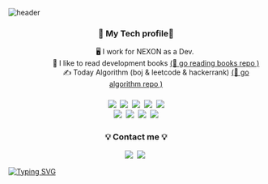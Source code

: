 ![header](https://capsule-render.vercel.app/api?type=wave&color=auto&height=250&section=header&text=HongEunbeen&fontSize=40)

<h3 align="center">🌈 My Tech profile🌈</h3>

<p align="center">
&nbsp;&nbsp;&nbsp;&nbsp;&nbsp;&nbsp;&nbsp;&nbsp;
  🖥  I work for NEXON as a Dev.<br/>
&nbsp;&nbsp;&nbsp;&nbsp;&nbsp;&nbsp;&nbsp;&nbsp;&nbsp;&nbsp;&nbsp;&nbsp;&nbsp;&nbsp;&nbsp;&nbsp;&nbsp;&nbsp;&nbsp;
  📕  I like to read development books <a href="https://github.com/Coveong/reading-books-for-programmers">(📌 go reading books repo )</a><br/>
&nbsp;&nbsp;&nbsp;&nbsp;&nbsp;&nbsp;&nbsp;&nbsp;&nbsp;&nbsp;&nbsp;&nbsp;&nbsp;&nbsp;&nbsp;&nbsp;&nbsp;&nbsp;&nbsp;
  ✍  Today Algorithm (boj & leetcode & hackerrank) <a href="https://github.com/HongEunbeen/Today_Algorithm_2022">(📌 go algorithm repo )</a><br/>
</p>
  
</div>
<h3 align="center"🔍 About Tech Skill🔍</h3>

<p align="center">
  <img src="https://img.shields.io/badge/Java-007396?style=flat-square&logo=Java&logoColor=white"/></a>&nbsp;
  <img src="https://img.shields.io/badge/C%23-239120?style=flat-square&logo=c%20sharp&logoColor=white"/></a>&nbsp;
  <img src="https://img.shields.io/badge/Spring-6DB33F?style=flat-square&logo=Spring&logoColor=white"/></a>&nbsp;
  <img src="https://img.shields.io/badge/.NET-512BD4?style=flat-square&logo=dotNET&logoColor=white"/></a>&nbsp;
  <img src="https://img.shields.io/badge/React-61DAFB?style=flat-square&logo=React&logoColor=white"/></a><br/>
  <img src="https://img.shields.io/badge/Android-3DDC84?style=flat-square&logo=Android&logoColor=white"/></a>&nbsp;
  <img src="https://img.shields.io/badge/aws-333664?style=flat-square&logo=amazon-aws&logoColor=white"/></a>&nbsp;
  <img src="https://img.shields.io/badge/MySQL-E6B91E?style=flat-square&logo=MySql&logoColor=white"/></a>&nbsp;
  <img src="https://img.shields.io/badge/MSSQL-CC2927?style=flat-square&logo=Microsoft%20SQL%20Server&logoColor=white"/></a>
</p>

<h3 align="center">💡 Contact me 💡</h3>
<p align="center">
  <a href="mailto:vvvv980@gmail.com"><img src="https://img.shields.io/badge/Gmail-EA4335?style=social&logo=Gmail&logoColor=EA4335"/></a>&nbsp 
  <a href="https://eunoia07.tistory.com/"><img src="https://img.shields.io/badge/Tistory-40C392?style=social&logoColor=40C392"/></a>&nbsp
</div>

[![Typing SVG](https://readme-typing-svg.herokuapp.com?size=30&color=6ACDC7&lines=%EA%92%B0%E2%97%8D%CB%8A%E2%97%A1%CB%8B%EA%92%B1%E0%A9%AD%E0%A5%81%E2%81%BE%E2%81%BE%E2%99%A1)](https://git.io/typing-svg)
